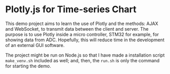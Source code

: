 
# Plotly.js for Time-series Chart

This demo project aims to learn the use of Plotly and the methods: AJAX and WebSocket, to transmit data between the client and server.
The purpose is to use Plotly inside a micro controller, STM32 for example, for showing data from ADC.
Hopefully, this will reduce time in the development of an external GUI software.

The project might be run on Node.js so that I have made a installation script `make_venv.sh` included as well; and, 
then, the `run.sh` is only the command for starting the demo.

